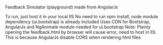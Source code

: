 Feedback Simulator (playground) made from AngularJs

To run, just host it in your local IIS
No need to run npm install, node module dependency (ui.bootstrap) is already included
Uses CDN for Bootstrap, AngularJs and NgAnimate module needed for ui.bootstrap
Note: Plainly opening the feedback.html by browser will cause error, need to host in IIS. This is because AngularJs disable CORS when rendering html files
